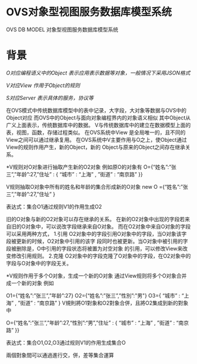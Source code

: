 
OVS对象型视图服务数据库模型系统
=

OVS DB MODEL 对象型视图服务数据库模型系统

背景
==
*O对应编程语义中的Object 表示应用表示数据等对象，一般情况下采用JSON格式*

*V对应View 作用于Object的规则*

*S对应Server 表示具体的服务，协议等*

在OVS模式中传统数据库模型中的表中记录，大字段，大对象等数据与OVS中的Object对应
而OVS中的Object与面向对象编程界内的对象语义相似
其中Object从广义上面表示，传统数据库中的数据。
V与传统数据库中的建立在数据模型上面的表，视图，函数，存储过程类似。
在OVS系统中View 是全局唯一的，且不同的View之间可以通过继承复用。
在OVS系统中V主要作用与O之上，使Object通过View的规则作用产生，新的Object，新的
Object与原来的Object之间存在继承关系。

*V规则对O对象进行抽取产生新的O2对象
例如原O的对象有
O={“姓名”:”张三”,”年龄”:27,”住址” : { “城市” : “上海”  , ”街道” : “南京路” }}

V规则抽取O对象中所有的姓名和年龄的集合形成新的O对象
new O ={“姓名”:”张三”,”年龄”:27,”住址” }

表达式：集合O1通过规则V1的作用生成O2

旧的O对象与新的O2对象可以存在继承的关系。
在新的O2对象中出现的字段若来自旧的O对象中，可以说改字段继承来自O对象。
而在O2对象中来自O对象的字段可以采用两种方式，
1.引用
O2对象中的字段引用O对象中的字段，当O对象该字段被更新的时候，O2对象中引用的该字
段同时也被更新。当O对象中被引用的字段被删除是，O中引用的字段状态将被置为对空对象
的引用，可以修改View来改变修改引用规则。
2.克隆
O2对象中的字段克隆了O对象中的字段，在O2对象中的字段与O对象中的字段无关。

*V规则作用于多个O对象，生成一个新的O对象
通过View规则将多个O对象合并成一个新的对象
例如

O1={“姓名”:”张三”,”年龄”:27}
O2={“姓名”:”张三”,”性別”:"男"}
O3={ “城市” : “上海”  , ”街道” : “南京路” }
V規則將O1對象和O2對象合併，且將O2集成到新的對象中

O={“姓名”:”张三”,”年龄”:27,“性別”:“男”,”住址” : { “城市” : “上海”  , ”街道”
: “南京路” }}

表达式：集合O1,O2,O3通过规则V1的作用生成集合O

兩個對象間可以通過進行交，併，差等集合運算


